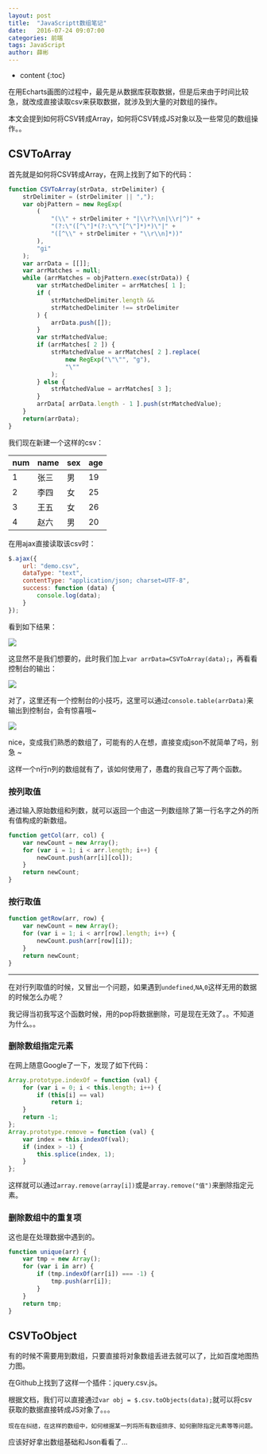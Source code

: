 ```yaml
---
layout: post
title:  "JavaScriptt数组笔记"
date:   2016-07-24 09:07:00
categories: 前端
tags: JavaScript
author: 薛彬
---
```


* content
{:toc}

在用Echarts画图的过程中，最先是从数据库获取数据，但是后来由于时间比较急，就改成直接读取csv来获取数据，就涉及到大量的对数组的操作。

本文会提到如何将CSV转成Array，如何将CSV转成JS对象以及一些常见的数组操作。。





## CSVToArray

首先就是如何将CSV转成Array，在网上找到了如下的代码：

```javascript
function CSVToArray(strData, strDelimiter) {
    strDelimiter = (strDelimiter || ",");
    var objPattern = new RegExp(
        (
            "(\\" + strDelimiter + "|\\r?\\n|\\r|^)" +
            "(?:\"([^\"]*(?:\"\"[^\"]*)*)\"|" +
            "([^\\" + strDelimiter + "\\r\\n]*))"
        ),
        "gi"
    );
    var arrData = [[]];
    var arrMatches = null;
    while (arrMatches = objPattern.exec(strData)) {
        var strMatchedDelimiter = arrMatches[ 1 ];
        if (
            strMatchedDelimiter.length &&
            strMatchedDelimiter !== strDelimiter
        ) {
            arrData.push([]);
        }
        var strMatchedValue;
        if (arrMatches[ 2 ]) {
            strMatchedValue = arrMatches[ 2 ].replace(
                new RegExp("\"\"", "g"),
                "\""
            );
        } else {
            strMatchedValue = arrMatches[ 3 ];
        }
        arrData[ arrData.length - 1 ].push(strMatchedValue);
    }
    return(arrData);
}
```

我们现在新建一个这样的csv：

|num|name|sex|age|
|---|---|---|---|
|1|张三|男|19|
|2|李四|女|25|
|3|王五|女|26|
|4|赵六|男|20|

在用ajax直接读取该csv时：

```javascript
$.ajax({
    url: "demo.csv",
    dataType: "text",
    contentType: "application/json; charset=UTF-8",
    success: function (data) {
        console.log(data);
    }
});
```

看到如下结果：

![](http://i.imgur.com/qN4sAQc.png)

这显然不是我们想要的，此时我们加上`var arrData=CSVToArray(data);`，再看看控制台的输出：

![](http://i.imgur.com/qbE27nm.png)

对了，这里还有一个控制台的小技巧，这里可以通过`console.table(arrData)`来输出到控制台，会有惊喜哦~

![](http://i.imgur.com/vIQPDKQ.png)

nice，变成我们熟悉的数组了，可能有的人在想，直接变成json不就简单了吗，别急 ~ 

这样一个n行n列的数组就有了，该如何使用了，愚蠢的我自己写了两个函数。

### 按列取值

通过输入原始数组和列数，就可以返回一个由这一列数组除了第一行名字之外的所有值构成的新数组。

```javascript
function getCol(arr, col) {
    var newCount = new Array();
    for (var i = 1; i < arr.length; i++) {
        newCount.push(arr[i][col]);
    }
    return newCount;
}
```

### 按行取值

```javascript
function getRow(arr, row) {
    var newCount = new Array();
    for (var i = 1; i < arr[row].length; i++) {
        newCount.push(arr[row][i]);
    }
    return newCount;
}
```

----------

在对行列取值的时候，又冒出一个问题，如果遇到`undefined`,`NA`,`0`这样无用的数据的时候怎么办呢？

我记得当初我写这个函数时候，用的pop将数据删除，可是现在无效了。。不知道为什么。。

### 删除数组指定元素

在网上随意Google了一下，发现了如下代码：

```javascript
Array.prototype.indexOf = function (val) {
    for (var i = 0; i < this.length; i++) {
        if (this[i] == val)
            return i;
    }
    return -1;
};
Array.prototype.remove = function (val) {
    var index = this.indexOf(val);
    if (index > -1) {
        this.splice(index, 1);
    }
};
```

这样就可以通过`array.remove(array[i])`或是`array.remove("值")`来删除指定元素。

### 删除数组中的重复项

这也是在处理数据中遇到的。

```javascript
function unique(arr) {
    var tmp = new Array();
    for (var i in arr) {
        if (tmp.indexOf(arr[i]) === -1) {
            tmp.push(arr[i]);
        }
    }
    return tmp;
}
```

## CSVToObject

有的时候不需要用到数组，只要直接将对象数组丢进去就可以了，比如百度地图热力图。

在Github上找到了这样一个插件：jquery.csv.js。

根据文档，我们可以直接通过`var obj = $.csv.toObjects(data);`就可以将csv获取的数据直接转成JS对象了。。。

```
现在在纠结，在这样的数组中，如何根据某一列将所有数组排序、如何删除指定元素等等问题。
```

应该好好拿出数组基础和Json看看了...